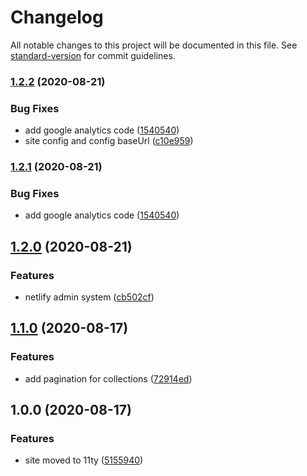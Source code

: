 # Changelog

All notable changes to this project will be documented in this file. See [standard-version](https://github.com/conventional-changelog/standard-version) for commit guidelines.

### [1.2.2](https://github.com/trovster/victoriakuc.co.uk/compare/1.2.0...1.2.2) (2020-08-21)


### Bug Fixes

* add google analytics code ([1540540](https://github.com/trovster/victoriakuc.co.uk/commit/1540540e9ea1261e301531928eafdf8d80b55271))
* site config and config baseUrl ([c10e959](https://github.com/trovster/victoriakuc.co.uk/commit/c10e9599cbfc4ee064f98f445d5c75c524d30f02))

### [1.2.1](https://github.com/trovster/victoriakuc.co.uk/compare/1.2.0...1.2.1) (2020-08-21)


### Bug Fixes

* add google analytics code ([1540540](https://github.com/trovster/victoriakuc.co.uk/commit/1540540e9ea1261e301531928eafdf8d80b55271))

## [1.2.0](https://github.com/trovster/victoriakuc.co.uk/compare/1.1.0...1.2.0) (2020-08-21)


### Features

* netlify admin system ([cb502cf](https://github.com/trovster/victoriakuc.co.uk/commit/cb502cfaba43e6177e129a0363e0e6abac5daa5b))

## [1.1.0](https://github.com/trovster/victoriakuc.co.uk/compare/1.0.0...1.1.0) (2020-08-17)


### Features

* add pagination for collections ([72914ed](https://github.com/trovster/victoriakuc.co.uk/commit/72914ed3eab7c78b37de1af36711cec8853e1d7c))

## 1.0.0 (2020-08-17)


### Features

* site moved to 11ty ([5155940](https://github.com/trovster/victoriakuc.co.uk/commit/515594016aea716cf02a1fb7a284df46b898f131))
